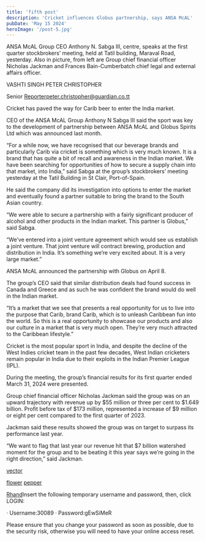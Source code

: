 ```yaml
---
title: 'fifth post'
description: 'Cricket influences Globus partnership, says ANSA McAL'
pubDate: 'May 15 2024'
heroImage: '/post-5.jpg'
---
```

ANSA McAL Group CEO Anthony N. Sabga III, centre, speaks at the first quarter stockbrokers’ meeting, held at Tatil building, Maraval Road, yesterday. Also in picture, from left are Group chief financial officer Nicholas Jackman and Frances Bain-Cumberbatch chief legal and external affairs officer.

VASHTI SINGH
PETER CHRISTOPHER

Senior Reporterpeter.christopher@guardian.co.tt

Cricket has paved the way for Carib beer to enter the India market.

CEO of the ANSA McAL Group Anthony N Sabga III said the sport was key to the development of partnership between ANSA McAL and Globus Spirits Ltd which was announced last month.

“For a while now, we have recognised that our beverage brands and particularly Carib via cricket is something which is very much known. It is a brand that has quite a bit of recall and awareness in the Indian market. We have been searching for opportunities of how to secure a supply chain into that market, into India,” said Sabga at the group’s stockbrokers’ meeting yesterday at the Tatil Building in St Clair, Port-of-Spain.

He said the company did its investigation into options to enter the market and eventually found a partner suitable to bring the brand to the South Asian country.

“We were able to secure a partnership with a fairly significant producer of alcohol and other products in the Indian market. This partner is Globus,” said Sabga.

“We’ve entered into a joint venture agreement which would see us establish a joint venture. That joint venture will contract brewing, production and distribution in India. It’s something we’re very excited about. It is a very large market.”

ANSA McAL announced the partnership with Globus on April 8.

The group’s CEO said that similar distribution deals had found success in Canada and Greece and as such he was confident the brand would do well in the Indian market.

“It’s a market that we see that presents a real opportunity for us to live into the purpose that Carib, brand Carib, which is to unleash Caribbean fun into the world. So this is a real opportunity to showcase our products and also our culture in a market that is very much open. They’re very much attracted to the Caribbean lifestyle.”

Cricket is the most popular sport in India, and despite the decline of the West Indies cricket team in the past few decades, West Indian cricketers remain popular in India due to their exploits in the Indian Premier League (IPL).

During the meeting, the group’s financial results for its first quarter ended March 31, 2024 were presented.

Group chief financial officer Nicholas Jackman said the group was on an upward trajectory with revenue up by $55 million or three per cent to $1.649 billion. Profit before tax of $173 million, represented a increase of $9 million or eight per cent compared to the first quarter of 2023.

Jackman said these results showed the group was on target to surpass its performance last year.

“We want to flag that last year our revenue hit that $7 billion watershed moment for the group and to be beating it this year says we’re going in the right direction,” said Jackman.

[vector](https://images.unsplash.com/photo-1585020430145-2a6b034f7729?q=80&w=1470&auto=format&fit=crop&ixlib=rb-4.0.3&ixid=M3wxMjA3fDB8MHxwaG90by1wYWdlfHx8fGVufDB8fHx8fA%3D%3D)

[flower](https://unsplash.com/photos/pink-and-yellow-flower-in-tilt-shift-lens-1XoK0RBanuU)
[pepper](https://unsplash.com/photos/a-group-of-red-peppers-with-green-leaves-hlgYW4QtWZY)

[Rhand](https://rhand.org.tt/)Insert the following temporary username and password, then, click LOGIN:  

· Username:30089
· Password:gEwSiMeR

Please ensure that you change your password as soon as possible, due to the security risk, otherwise you will need to have your online access reset.  
